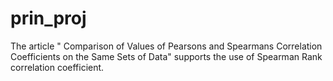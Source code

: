 # prin_proj
The article " Comparison of Values of Pearsons and Spearmans Correlation Coefficients on the Same Sets of Data" supports the use of Spearman Rank correlation coefficient.
